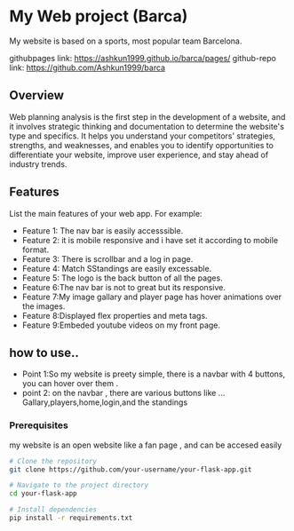# My Web project (Barca)

My website is based on a sports, most popular team Barcelona.

githubpages link: https://ashkun1999.github.io/barca/pages/
github-repo link: https://github.com/Ashkun1999/barca


## Overview

Web planning analysis is the first step in the development of a website, and it involves strategic thinking and documentation to determine the website's type and specifics. It helps you understand your competitors' strategies, strengths, and weaknesses, and enables you to identify opportunities to differentiate your website, improve user experience, and stay ahead of industry trends.

## Features

List the main features of your web app. For example:
- Feature 1: The nav bar is easily accesssible.
- Feature 2: it is mobile responsive and i have set it according to mobile format.
- Feature 3: There is scrollbar and a log in page.
- Feature 4: Match SStandings are easily excessable.
- Feature 5: The logo is the back button of all the pages.
- Feature 6:The nav bar is not to great but its responsive.
- Feature 7:My image gallary and player page has hover animations over the images.
- Feature 8:Displayed flex properties and meta tags.
- Feature 9:Embeded youtube videos on my front page.

##  how to use..

- Point 1:So my website is preety simple, there is a navbar with 4 buttons,
you can hover over them .
- point 2: on the navbar , there are various buttons like ...
Gallary,players,home,login,and the standings

### Prerequisites
my website is an open website like a fan page , and can be accesed easily

```bash
# Clone the repository
git clone https://github.com/your-username/your-flask-app.git

# Navigate to the project directory
cd your-flask-app

# Install dependencies
pip install -r requirements.txt




